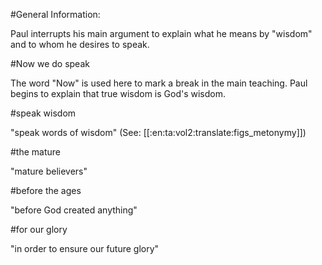 #General Information:

Paul interrupts his main argument to explain what he means by "wisdom" and to whom he desires to speak.

#Now we do speak

The word "Now" is used here to mark a break in the main teaching. Paul begins to explain that true wisdom is God's wisdom.

#speak wisdom

"speak words of wisdom" (See: [[:en:ta:vol2:translate:figs_metonymy]])

#the mature

"mature believers"

#before the ages

"before God created anything"

#for our glory

"in order to ensure our future glory"